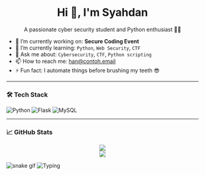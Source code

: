 <h1 align="center">Hi 👋, I'm Syahdan</h1>
<p align="center">A passionate cyber security student and Python enthusiast 👨‍💻</p>

- 🔭 I’m currently working on: **Secure Coding Event**
- 🌱 I’m currently learning: `Python`, `Web Security`, `CTF`
- 💬 Ask me about: `Cybersecurity`, `CTF`, `Python scripting`
- 📫 How to reach me: [han@contoh.email](mailto:han@contoh.email)
- ⚡ Fun fact: I automate things before brushing my teeth 😎

---

### 🛠️ Tech Stack
![Python](https://img.shields.io/badge/Python-3776AB?style=for-the-badge&logo=python&logoColor=white)
![Flask](https://img.shields.io/badge/Flask-000?style=for-the-badge&logo=flask&logoColor=white)
![MySQL](https://img.shields.io/badge/MySQL-005C84?style=for-the-badge&logo=mysql&logoColor=white)

---

### 📈 GitHub Stats
<p align="center">
  <img src="https://github-readme-stats.vercel.app/api?username=hanCyber&show_icons=true&theme=radical" />
  <br />
  <img src="https://github-readme-stats.vercel.app/api/top-langs/?username=hanCyber&layout=compact&theme=radical" />
</p>

![snake gif](https://github.com/hanCyber/hanCyber/blob/output/github-contribution-grid-snake.svg)
![Typing](https://readme-typing-svg.herokuapp.com?font=Fira+Code&pause=1000&color=F70000&center=true&vCenter=true&width=435&lines=Cyber+Security+Enthusiast;Python+Developer;CTF+Player)

